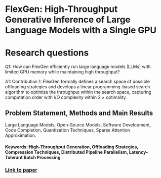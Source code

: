 # FlexGen: High-Throughput Generative Inference of Large Language Models with a Single GPU

# Research questions
Q1: How can FlexGen efficiently run large language models (LLMs) with limited GPU memory while maintaining high throughput?

A1: Contribution 1: FlexGen formally defines a search space of possible offloading strategies and develops a linear programming-based search algorithm to optimize the throughput within the search space, capturing computation order with I/O complexity within 2 × optimality.

## Problem Statement, Methods and Main Results
 Large Language Models, Open-Source Models, Software Development, Code Completion, Quantization Techniques, Sparse Attention Approximation.

#### Keywords: High-Throughput Generation, Offloading Strategies, Compression Techniques, Distributed Pipeline Parallelism, Latency-Tolerant Batch Processing


### [Link to paper](https://arxiv.org/abs/2303.06865)
        